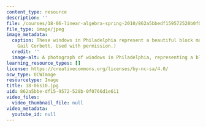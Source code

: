 ```yaml
---
content_type: resource
description: ''
file: /courses/18-06-linear-algebra-spring-2010/862a5bbedf159572528b0f0766d1e611_18-06s10.jpg
file_type: image/jpeg
image_metadata:
  caption: These windows in Philadelphia represent a beautiful block matrix. (Courtesy
    Gail Corbett. Used with permission.)
  credit: ''
  image-alt: A photograph of windows in Philadelphia, representing a block matrix.
learning_resource_types: []
license: https://creativecommons.org/licenses/by-nc-sa/4.0/
ocw_type: OCWImage
resourcetype: Image
title: 18-06s10.jpg
uid: 862a5bbe-df15-9572-528b-0f0766d1e611
video_files:
  video_thumbnail_file: null
video_metadata:
  youtube_id: null
---
```

